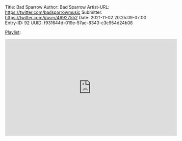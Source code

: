 Title: Bad Sparrow
Author: Bad Sparrow
Artist-URL: https://twitter.com/badsparrowmusic
Submitter: https://twitter.com/i/user/46927552
Date: 2021-11-02 20:25:09-07:00
Entry-ID: 92
UUID: f931644d-019e-57ac-8343-c3c954d24b08


[Playlist](https://www.youtube.com/watch?v=s7q17gT4WxQ&list=PLu9w7aeZX6jSWYPPXY0zV_e5qcepjT-1d):

<iframe width="560" height="315" src="https://www.youtube.com/embed/videoseries?list=PLu9w7aeZX6jSWYPPXY0zV_e5qcepjT-1d" title="YouTube video player" frameborder="0" allow="accelerometer; autoplay; clipboard-write; encrypted-media; gyroscope; picture-in-picture" allowfullscreen seamless></iframe>

